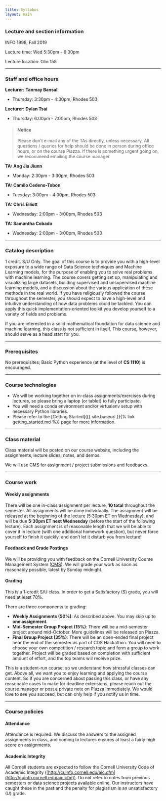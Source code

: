 ```yaml
---
title: Syllabus
layout: main
---
```


### Lecture and section information

INFO 1998, Fall 2019

Lecture time: Wed 5:30pm - 6:30pm

Lecture location: Olin 155

----------------------------------------------------------------------------------------
### Staff and office hours

**Lecturer: Tanmay Bansal**
- Thursday: 3:30pm - 4:30pm, Rhodes 503

**Lecturer: Dylan Tsai**
- Thursday: 6:00pm - 7:00pm, Rhodes 503

> #### Notice
> Please don't e-mail any of the TAs directly, unless necessary. All questions / queries for help should be done in person during office hours, or on the course Piazza. If there is something urgent going on, we recommend emailing the course manager.

**TA: Ang Jia Jiunn**
- Monday: 2:30pm - 3:30pm, Rhodes 503

**TA: Camilo Cedeno-Tobon**
- Tuesday: 3:00pm - 4:00pm, Rhodes 503

**TA: Chris Elliott**
- Wednesday: 2:00pm - 3:00pm, Rhodes 503

**TA: Samantha Cobado**
- Wednesday: 2:00pm - 3:00pm, Rhodes 503

----------------------------------------------------------------------------------------
### Catalog description

1 credit.  S/U Only. The goal of this course is to provide you with a high-level exposure to a wide range of Data Science techniques and Machine Learning models, for the purpose of enabling you to solve real problems with machine learning. The course covers getting set up, manipulating and visualizing large datasets, building supervised and unsupervised machine learning models, and a discussion about the various application of these methods in the real world. If you have religiously followed the course throughout the semester, you should expect to have a high-level and intuitive understanding of how data problems could be tackled. You can apply this quick implementation-oriented toolkit you develop yourself to a variety of fields and problems.

If you are interested in a solid mathematical foundation for data science and machine learning, this class is not sufficient in itself. This course, however, should serve as a head start for you. 

----------------------------------------------------------------------------------------
### Prerequisites

No prerequisites; Basic Python experience (at the level of **CS 1110**) is encouraged.

----------------------------------------------------------------------------------------
### Course technologies

- We will be working together on in-class assignments/exercises during lectures, so please
bring a laptop (or tablet) to fully participate.
- You will need a conda environment and/or virtualenv setup with necessary Python libraries.
- Please refer to the [Getting Started]({{ site.baseurl }}{% link getting_started.md %})
page for more information.

----------------------------------------------------------------------------------------
### Class material

Class material will be posted on our course website, including the assignments, lecture
slides, notes, and demos.

We will use CMS for assignment / project submissions and feedbacks.

----------------------------------------------------------------------------------------
### Course work

#### Weekly assignments
There will be one in-class assignment per lecture, **10 total** throughout the semester. All assignments will be done individually. The assignment will be released at the beginning of the lecture (5:30pm ET on Wednesday), and will be due **5:30pm ET next Wednesday** (before the start of the following lecture). Each assignment is of reasonable length that we will be able to cover it in lecture (with one additional homework question), but never force yourself to finish it quickly, and don’t let it disturb you from lecture!

#### Feedback and Grade Postings

We will be providing you with feedback on the Cornell University Course Management System
([CMS](https://cmsx.cs.cornell.edu/)). We will grade your work as soon as reasonably possible,
latest by Sunday midnight.

#### Grading

This is a 1-credit S/U class. In order to get a Satisfactory (S) grade, you will need at least 70%.

There are three components to grading:
- **Weekly Assignments (50%)**: As described above. You may skip up to **one assignment**.
- **Mid-Semester Group Project (15%)**: There will be a mid-semester project around mid-October. More guidelines will be released on Piazza.
- **Final Group Project (35%)**: There will be an open-ended final project near the end of the semester as part of
CDS Hackathon. You will need to choose your own competition / research topic and form a group to work together. Project will be graded based on completion with sufficient amount of effort, and the top teams will receive prize.

This is a student-run course, so we understand how stressful classes can get. Above all, we want you to enjoy learning and applying the course content. So if you are concerned about passing this class, or have any reasonable cases to make for deadline extensions, please reach out the course manager or post a private note on Piazza immediately. We would love to see you succeed, but can only help if you notify us in time.



----------------------------------------------------------------------------------------
### Course policies

#### Attendance

Attendance is required. We discuss the answers to the assigned assignments in class, and coming to lectures ensures at least a fairly high score on assignments.

#### Academic Integrity

All Cornell students are expected to follow the Cornell University Code of Academic Integrity
([http://cuinfo.cornell.edu/aic.cfm](http://cuinfo.cornell.edu/aic.cfm)). Do not refer to notes from previous semesters or data science projects available online. Our instructors have caught these in the past and the penalty for plagiarism is an unsatisfactory (U) grade. 
